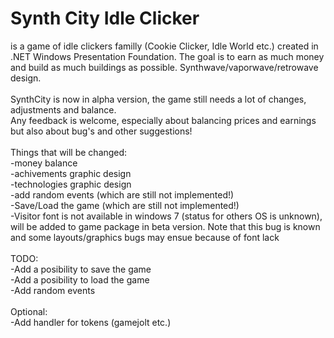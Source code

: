 # Synth City Idle Clicker
is a game of idle clickers familly (Cookie Clicker, Idle World etc.) created in .NET Windows Presentation Foundation. The goal is to earn as much money and build as much buildings as possible. Synthwave/vaporwave/retrowave design. </br>
</br>
SynthCity is now in alpha version, the game still needs a lot of changes, adjustments and balance.</br>
Any feedback is welcome, especially about balancing prices and earnings but also about bug's and other suggestions!</br>
</br>
Things that will be changed:</br>
-money balance</br>
-achivements graphic design</br>
-technologies graphic design</br>
-add random events (which are still not implemented!)</br>
-Save/Load the game (which are still not implemented!)</br>
-Visitor font is not available in windows 7 (status for others OS is unknown), will be added to game package in beta version. Note that this bug is known and some layouts/graphics bugs may ensue because of font lack</br>
</br>
TODO:</br>
-Add a posibility to save the game</br>
-Add a posibility to load the game</br>
-Add random events</br>
</br>
Optional:</br>
-Add handler for tokens (gamejolt etc.)</br>
